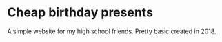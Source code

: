 # Cheap birthday presents

A simple website for my high school friends. Pretty basic created in 2018.
